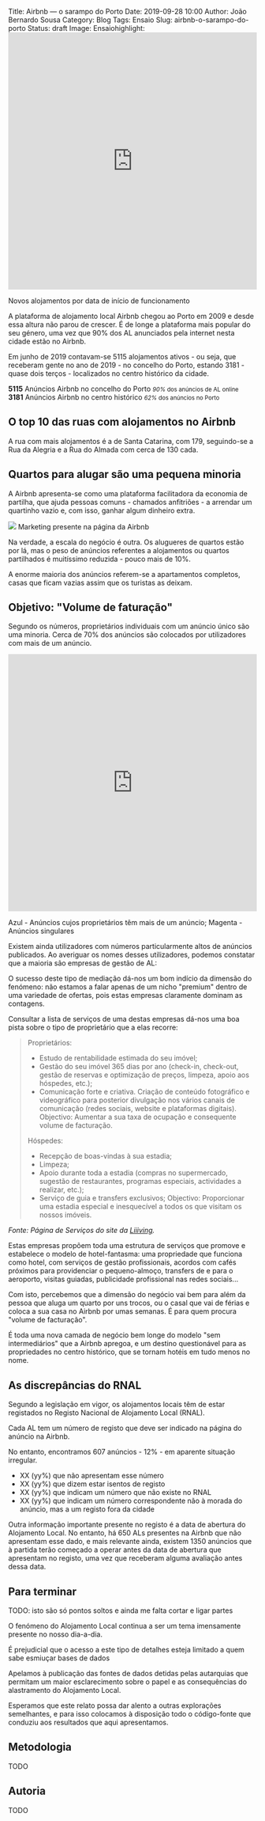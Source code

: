 Title: Airbnb — o sarampo do Porto
Date: 2019-09-28 10:00
Author: João Bernardo Sousa
Category: Blog
Tags: Ensaio
Slug: airbnb-o-sarampo-do-porto
Status: draft
Image:
Ensaiohighlight: <iframe src="https://whiskas123.carto.com/builder/9651d97d-a9f4-446c-854d-8e40f3b43fe8/embed" width="100%" height="520" frameborder="0" allowfullscreen webkitallowfullscreen mozallowfullscreen oallowfullscreen msallowfullscreen></iframe>

<span class="caption">Novos alojamentos por data de início de funcionamento</span>

A plataforma de alojamento local Airbnb chegou ao Porto em 2009 e
desde essa altura não parou de crescer. É de longe a plataforma mais
popular do seu género, uma vez que 90% dos AL anunciados pela internet
nesta cidade estão no Airbnb.

Em junho de 2019 contavam-se 5115 alojamentos ativos - ou seja, que
receberam gente no ano de 2019 - no concelho do Porto, estando 3181 -
quase dois terços - localizados no centro histórico da cidade.

<div class="boxes">
  <div class="card">
    <strong>5115</strong>
    Anúncios Airbnb no concelho do Porto
    <small> <em>90%</em> dos anúncios de AL online</small>
  </div>
  <div class="card"><strong>3181</strong>
    Anúncios Airbnb no centro histórico
    <small> <em>62%</em> dos anúncios no Porto</small>
  </div>
</div>


## O top 10 das ruas com alojamentos no Airbnb

A rua com mais alojamentos é a de Santa Catarina, com 179,
seguindo-se a Rua da Alegria e a Rua do Almada com cerca de 130 cada.


<canvas id="myChart" width="400" height="100"></canvas>
<script>
  var ctx = document.getElementById('myChart').getContext('2d');
  var myChart = new Chart(ctx, {
      type: 'horizontalBar',
      data: {
          labels: ['Rua de Santa Catarina', 'Rua da Alegria', 'Rua do Almada', 
                   'Av. da  Boavista', 'Rua de Santo Ildefonso','Rua de Cedofeita',
                   'Rua do Bonjardim','Rua Formosa','Rua do Visconde de Setúbal'],
          datasets: [{
              label: 'Número de Anúncios',
              data: [179,130,126,116,105,101,98,97,94],
              backgroundColor: 
                  'rgba(255, 90, 95, 1)'
              
          }]
      },
      options: {
          scales: {
              yAxes: [{
                  ticks: {
                      beginAtZero: true
                  }
              }]
          }
      }
  });
</script>

## Quartos para alugar são uma pequena minoria

A Airbnb apresenta-se como uma plataforma facilitadora da economia
de partilha, que ajuda pessoas comuns - chamados anfitriões - a
arrendar um quartinho vazio e, com isso, ganhar algum dinheiro extra.

<img src="https://i.imgur.com/VdpqdAt.png">
<span class="caption">Marketing presente na página da Airbnb</span>

Na verdade, a escala do negócio é outra. Os alugueres de quartos estão por lá,
mas o peso de anúncios referentes a alojamentos ou quartos partilhados é
muitíssimo reduzida - pouco mais de 10%. 

<canvas id="myChart2" width="400" height="100"></canvas>
<script>
  var ctx = document.getElementById('myChart2').getContext('2d');
  var myChart = new Chart(ctx, {
    type: 'doughnut',
    data: {
      labels: ['Apartamentos Completos', 'Quartos Privativos', 'Quartos Partilhados'],
      datasets: [{
        label: 'Número de Alojamentos',
        data: [4002,494,14],
        backgroundColor: [
          'rgba(255, 90, 95, 1)',
          'rgba(0,166,153,1)',
          'rgba(252,100,45,1)'
        ]

      }]
    },
    options: {

    }
  });
</script>

A enorme maioria dos anúncios referem-se a apartamentos completos, casas que
ficam vazias assim que os turistas as deixam.

## Objetivo: "Volume de faturação"

Segundo os números, proprietários individuais com um anúncio único
são uma minoria. Cerca de 70% dos anúncios são colocados por
utilizadores com mais de um anúncio.

<iframe src="https://whiskas123.carto.com/builder/b746c59c-ea7b-4e11-a662-729a6b92d4a0/embed"
  width="100%" height="520" frameborder="0" 
  allowfullscreen webkitallowfullscreen mozallowfullscreen oallowfullscreen msallowfullscreen></iframe>

<span class="caption">Azul - Anúncios cujos proprietários têm mais de um anúncio; Magenta - Anúncios singulares</span>

Existem ainda utilizadores com números particularmente altos de
anúncios publicados. Ao averiguar os nomes desses utilizadores, podemos
constatar que a maioria são empresas de gestão de AL:

<canvas id="myChart3" width="400" height="100"></canvas>
<script>
  var ctx = document.getElementById('myChart3').getContext('2d');
  var myChart = new Chart(ctx, {
    type: 'horizontalBar',
    data: {
      labels: ['Feels Like Home', 'Liiiving', 'Oporto City Flats', 
               'Host Wise', 'Porto City Hosts','Oporto Rental Management',
               'Home Me','Rui','Marta','Carolina'],
      datasets: [{
        label: 'Número de Anúncios',
        data: [53,49,45,42,39,35,28,28,27,26],
        backgroundColor: 
        'rgba(0, 166, 153, 1)'
      }]
    },
    options: {
      scales: {
        yAxes: [{
          ticks: {
            beginAtZero: true
          }
        }]
      }
    }
  });
</script>

O sucesso deste tipo de mediação dá-nos um bom indício da dimensão
do fenómeno: não estamos a falar apenas de um nicho "premium" dentro
de uma variedade de ofertas, pois estas empresas claramente dominam as
contagens.

Consultar a lista de serviços de uma destas empresas dá-nos uma boa
pista sobre o tipo de proprietário que a elas recorre:

> Proprietários:
>   - Estudo de rentabilidade estimada do seu imóvel;
>   - Gestão do seu imóvel 365 dias por ano (check-in, check-out, gestão
>     de reservas e optimização de preços, limpeza, apoio aos hóspedes,
>     etc.);
>   - Comunicação forte e criativa. Criação de conteúdo fotográfico e
>     videográfico para posterior divulgação nos vários canais de
>     comunicação (redes sociais, website e plataformas digitais).
>   Objectivo: Aumentar a sua taxa de ocupação e consequente volume de facturação.
> 
>   Hóspedes:
>   - Recepção de boas-vindas à sua estadia;
>   - Limpeza;
>   - Apoio durante toda a estadia (compras no supermercado, sugestão de
>     restaurantes, programas especiais, actividades a realizar, etc.);
>   - Serviço de guia e transfers exclusivos;
>   Objectivo: Proporcionar uma estadia especial e inesquecível a todos os que visitam os nossos imóveis.

_Fonte: Página de Serviços do site da [Liiiving](https://www.liiiving.pt/pt/Servicos)._

Estas empresas propõem toda uma estrutura de serviços que promove e
estabelece o modelo de hotel-fantasma: uma propriedade que funciona
como hotel, com serviços de gestão profissionais, acordos com cafés
próximos para providenciar o pequeno-almoço, transfers de e para o
aeroporto, visitas guiadas, publicidade profissional nas redes
sociais...

Com isto, percebemos que a dimensão do negócio vai bem para além da
pessoa que aluga um quarto por uns trocos, ou o casal que vai de férias
e coloca a sua casa no Airbnb por umas semanas. É para quem procura
"volume de facturação".

É toda uma nova camada de negócio bem longe do modelo "sem
intermediários" que a Airbnb apregoa, e um destino questionável para as
propriedades no centro histórico, que se tornam hotéis em tudo menos no
nome.


## As discrepâncias do RNAL

Segundo a legislação em vigor, os alojamentos locais têm de estar
registados no Registo Nacional de Alojamento Local (RNAL). 

Cada AL tem um número de registo que deve ser indicado na página do
anúncio na Airbnb.

No entanto, encontramos 607 anúncios - 12% - em aparente situação irregular.

- XX (yy%) que não apresentam esse número
- XX (yy%) que dizem estar isentos de registo
- XX (yy%) que indicam um número que não existe no RNAL
- XX (yy%) que indicam um número correspondente não à morada do anúncio, mas a um registo fora da cidade

Outra informação importante presente no registo é a data de abertura
do Alojamento Local. No entanto, há 650 ALs presentes na Airbnb que não
apresentam esse dado, e mais relevante ainda, existem 1350 anúncios que
à partida terão começado a operar antes da data de abertura que
apresentam no registo, uma vez que receberam alguma avaliação antes
dessa data.

## Para terminar

TODO: isto são só pontos soltos e ainda me falta cortar e ligar partes

O fenómeno do Alojamento Local continua a ser um tema imensamente presente no nosso dia-a-dia. 

É prejudicial que o acesso a este tipo de detalhes esteja limitado a quem sabe esmiuçar bases de dados

Apelamos à publicação das fontes de dados detidas pelas autarquias que permitam um maior esclarecimento sobre o papel e as consequências do alastramento do Alojamento Local.

Esperamos que este relato possa dar alento a outras explorações semelhantes, e para isso colocamos à disposição todo o código-fonte que conduziu aos resultados que aqui apresentamos.


## Metodologia

TODO

## Autoria

TODO
